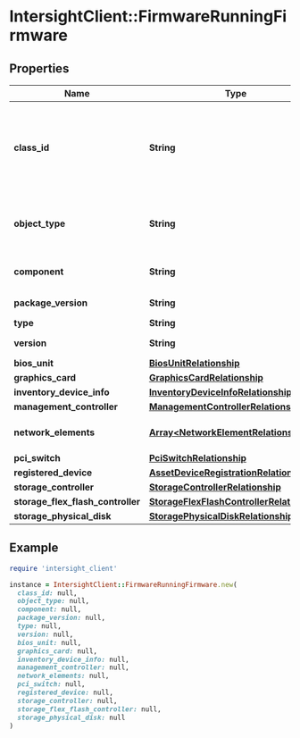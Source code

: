 # IntersightClient::FirmwareRunningFirmware

## Properties

| Name | Type | Description | Notes |
| ---- | ---- | ----------- | ----- |
| **class_id** | **String** | The fully-qualified name of the instantiated, concrete type. This property is used as a discriminator to identify the type of the payload when marshaling and unmarshaling data. | [default to &#39;firmware.RunningFirmware&#39;] |
| **object_type** | **String** | The fully-qualified name of the instantiated, concrete type. The value should be the same as the &#39;ClassId&#39; property. | [default to &#39;firmware.RunningFirmware&#39;] |
| **component** | **String** | Kind of the firmware - boot-booloader/system/kernel. | [optional][readonly] |
| **package_version** | **String** | Package version which the firmware belongs to. | [optional][readonly] |
| **type** | **String** | The type of the firmware. | [optional][readonly] |
| **version** | **String** | The version of the firmware. | [optional][readonly] |
| **bios_unit** | [**BiosUnitRelationship**](BiosUnitRelationship.md) |  | [optional] |
| **graphics_card** | [**GraphicsCardRelationship**](GraphicsCardRelationship.md) |  | [optional] |
| **inventory_device_info** | [**InventoryDeviceInfoRelationship**](InventoryDeviceInfoRelationship.md) |  | [optional] |
| **management_controller** | [**ManagementControllerRelationship**](ManagementControllerRelationship.md) |  | [optional] |
| **network_elements** | [**Array&lt;NetworkElementRelationship&gt;**](NetworkElementRelationship.md) | An array of relationships to networkElement resources. | [optional] |
| **pci_switch** | [**PciSwitchRelationship**](PciSwitchRelationship.md) |  | [optional] |
| **registered_device** | [**AssetDeviceRegistrationRelationship**](AssetDeviceRegistrationRelationship.md) |  | [optional] |
| **storage_controller** | [**StorageControllerRelationship**](StorageControllerRelationship.md) |  | [optional] |
| **storage_flex_flash_controller** | [**StorageFlexFlashControllerRelationship**](StorageFlexFlashControllerRelationship.md) |  | [optional] |
| **storage_physical_disk** | [**StoragePhysicalDiskRelationship**](StoragePhysicalDiskRelationship.md) |  | [optional] |

## Example

```ruby
require 'intersight_client'

instance = IntersightClient::FirmwareRunningFirmware.new(
  class_id: null,
  object_type: null,
  component: null,
  package_version: null,
  type: null,
  version: null,
  bios_unit: null,
  graphics_card: null,
  inventory_device_info: null,
  management_controller: null,
  network_elements: null,
  pci_switch: null,
  registered_device: null,
  storage_controller: null,
  storage_flex_flash_controller: null,
  storage_physical_disk: null
)
```


